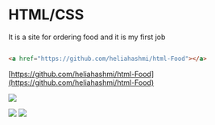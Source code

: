 # HTML/CSS

It is a site for ordering food and it is my first job

```html

<a href="https://github.com/heliahashmi/html-Food"></a>

```

[https://github.com/heliahashmi/html-Food](https://github.com/heliahashmi/html-Food)

![](https://33333.cdn.cke-cs.com/kSW7V9NHUXugvhoQeFaf/images/6ff590052ce0f3e87a36eb8328fb47dfec6d37b3e5af909d.png)

![](https://img.shields.io/badge/helia_hashmi-gold)                      ![](https://img.shields.io/badge/HTML_CSS-project-gold)
